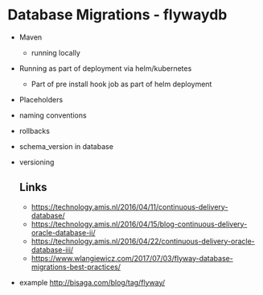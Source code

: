 # Database Migrations - flywaydb

- Maven
  - running locally
- Running as part of deployment via helm/kubernetes
  - Part of pre install hook job as part of helm deployment
- Placeholders
- naming conventions
- rollbacks
- schema_version in database
- versioning


  ## Links

  - https://technology.amis.nl/2016/04/11/continuous-delivery-database/
  - https://technology.amis.nl/2016/04/15/blog-continuous-delivery-oracle-database-ii/
  - https://technology.amis.nl/2016/04/22/continuous-delivery-oracle-database-iii/
  - https://www.wlangiewicz.com/2017/07/03/flyway-database-migrations-best-practices/
- example http://bisaga.com/blog/tag/flyway/
